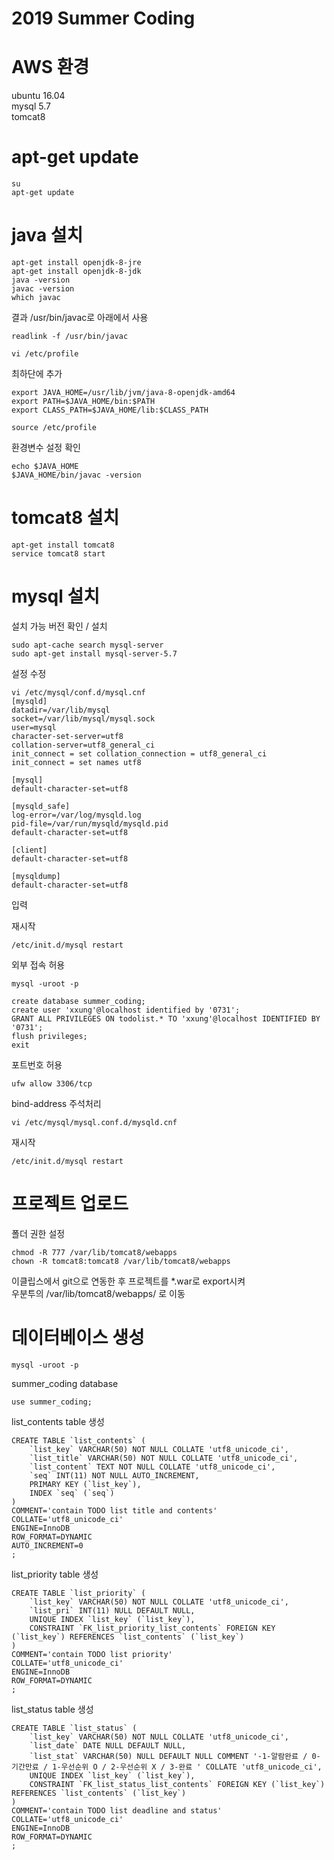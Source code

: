 # 2019 Summer Coding


# AWS 환경  
ubuntu 16.04  
mysql 5.7  
tomcat8  

# apt-get update  
``` Ubuntu 
su  
apt-get update  
```  
  
# java 설치  
``` Ubuntu 
apt-get install openjdk-8-jre  
apt-get install openjdk-8-jdk  
java -version  
javac -version  
which javac
```  
결과 /usr/bin/javac로 아래에서 사용  
``` Ubuntu 
readlink -f /usr/bin/javac  
```  

``` Ubuntu  
vi /etc/profile  
``` 
최하단에 추가  
``` Ubuntu
export JAVA_HOME=/usr/lib/jvm/java-8-openjdk-amd64  
export PATH=$JAVA_HOME/bin:$PATH  
export CLASS_PATH=$JAVA_HOME/lib:$CLASS_PATH  
``` 

``` Ubuntu
source /etc/profile  
``` 
  
환경변수 설정 확인  
``` Ubuntu
echo $JAVA_HOME  
$JAVA_HOME/bin/javac -version  
``` 
  
# tomcat8 설치  
``` Ubuntu
apt-get install tomcat8  
service tomcat8 start  
``` 
  
# mysql 설치  
설치 가능 버전 확인 / 설치  
``` Ubuntu
sudo apt-cache search mysql-server  
sudo apt-get install mysql-server-5.7  
```  
  
설정 수정  
``` Ubuntu
vi /etc/mysql/conf.d/mysql.cnf  
[mysqld]  
datadir=/var/lib/mysql  
socket=/var/lib/mysql/mysql.sock  
user=mysql  
character-set-server=utf8  
collation-server=utf8_general_ci  
init_connect = set collation_connection = utf8_general_ci  
init_connect = set names utf8  

[mysql]  
default-character-set=utf8  

[mysqld_safe]  
log-error=/var/log/mysqld.log  
pid-file=/var/run/mysqld/mysqld.pid  
default-character-set=utf8  

[client]   
default-character-set=utf8  

[mysqldump]  
default-character-set=utf8  
``` 
입력  
  
재시작  
``` Ubuntu
/etc/init.d/mysql restart  
```   
외부 접속 허용  
``` Ubuntu
mysql -uroot -p  
``` 
``` MySQL
create database summer_coding;  
create user 'xxung'@localhost identified by '0731';  
GRANT ALL PRIVILEGES ON todolist.* TO 'xxung'@localhost IDENTIFIED BY '0731';  
flush privileges;  
exit
```
  
포트번호 허용  
``` Ubuntu
ufw allow 3306/tcp 
```    
bind-address 주석처리  
``` Ubuntu
vi /etc/mysql/mysql.conf.d/mysqld.cnf  
```    
  
재시작  
``` Ubuntu
/etc/init.d/mysql restart  
```
 
# 프로젝트 업로드  
폴더 권한 설정  
``` Ubuntu
chmod -R 777 /var/lib/tomcat8/webapps  
chown -R tomcat8:tomcat8 /var/lib/tomcat8/webapps  
``` 
이클립스에서 git으로 연동한 후 프로젝트를 *.war로 export시켜  
우분투의 /var/lib/tomcat8/webapps/ 로 이동  
  
  
# 데이터베이스 생성  
``` Ubuntu
mysql -uroot -p  
```   
  
summer_coding database   
``` MySQL
use summer_coding;  
``` 
  
list_contents table 생성  
``` MySQL
CREATE TABLE `list_contents` (  
	`list_key` VARCHAR(50) NOT NULL COLLATE 'utf8_unicode_ci',  
	`list_title` VARCHAR(50) NOT NULL COLLATE 'utf8_unicode_ci',  
	`list_content` TEXT NOT NULL COLLATE 'utf8_unicode_ci',  
	`seq` INT(11) NOT NULL AUTO_INCREMENT,  
	PRIMARY KEY (`list_key`),  
	INDEX `seq` (`seq`)  
)  
COMMENT='contain TODO list title and contents'  
COLLATE='utf8_unicode_ci'  
ENGINE=InnoDB  
ROW_FORMAT=DYNAMIC  
AUTO_INCREMENT=0  
;  
``` 

list_priority table 생성  
``` MySQL
CREATE TABLE `list_priority` (  
	`list_key` VARCHAR(50) NOT NULL COLLATE 'utf8_unicode_ci',  
	`list_pri` INT(11) NULL DEFAULT NULL,  
	UNIQUE INDEX `list_key` (`list_key`),  
	CONSTRAINT `FK_list_priority_list_contents` FOREIGN KEY (`list_key`) REFERENCES `list_contents` (`list_key`)  
)  
COMMENT='contain TODO list priority'  
COLLATE='utf8_unicode_ci'  
ENGINE=InnoDB  
ROW_FORMAT=DYNAMIC  
;  
``` 

list_status table 생성  
``` MySQL
CREATE TABLE `list_status` (  
	`list_key` VARCHAR(50) NOT NULL COLLATE 'utf8_unicode_ci',  
	`list_date` DATE NULL DEFAULT NULL,  
	`list_stat` VARCHAR(50) NULL DEFAULT NULL COMMENT '-1-알람완료 / 0-기간만료 / 1-우선순위 O / 2-우선순위 X / 3-완료 ' COLLATE 'utf8_unicode_ci',
	UNIQUE INDEX `list_key` (`list_key`),  
	CONSTRAINT `FK_list_status_list_contents` FOREIGN KEY (`list_key`) REFERENCES `list_contents` (`list_key`)  
)  
COMMENT='contain TODO list deadline and status'  
COLLATE='utf8_unicode_ci'  
ENGINE=InnoDB  
ROW_FORMAT=DYNAMIC  
;  
 ```
